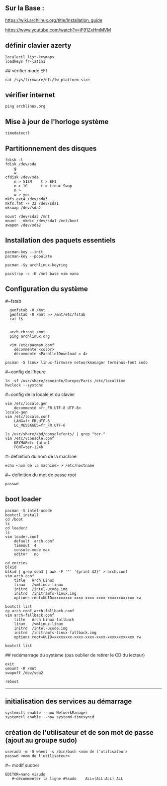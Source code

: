 ## Sur la Base :
https://wiki.archlinux.org/title/Installation_guide

https://www.youtube.com/watch?v=iF91ZxHmMVM

## définir clavier azerty
```
localectl list-keymaps
loadkeys fr-latin1
```
## vérifier mode EFI

`cat /sys/firmware/efi/fw_platform_size`

## vérifier internet

`ping archlinux.org`

## Mise à jour de l'horloge système

`timedatectl`

## Partitionnement des disques
```
fdisk -l
fdisk /dev/sda
	g
	w
cfdisk /dev/sda
	n > 512M	t > EFI
	n > 1G		t > Linux Swap
	n > 
	w > yes
mkfs.ext4 /dev/sda3
mkfs.fat -F 32 /dev/sda1
mkswap /dev/sda2

mount /dev/sda3 /mnt
mount --mkdir /dev/sda1 /mnt/boot
swapon /dev/sda2
```
## Installation des paquets essentiels
```
pacman-key --init
pacman-key --populate

pacman -Sy archlinux-keyring

pacstrap -c -K /mnt base vim nano
```
## Configuration du système
  #~fstab
```
  genfstab -U /mnt  
  genfstab -U /mnt >> /mnt/etc/fstab
  cat !$
  
   
  arch-chroot /mnt
  ping archlinux.org
  
  vim /etc/pacman.conf
	décommente <color>
	décommente <ParallelDownload = 4>

pacman -S linux linux-firmware networkmanager terminus-font sudo
```
 #~config de l'heure
```
ln -sf /usr/share/zoneinfo/Europe/Paris /etc/localtime
hwclock --systohc
```
 #~config de la locale et du clavier
```
vim /etc/locale.gen
	decommenté <fr_FR.UTF-8 UTF-8>
locale-gen
vim /etc/locale.conf
	LANG=fr_FR.UTF-8
	LC_MESSAGES=fr_FR.UTF-8
	
ls /usr/share/kbd/consolefonts/ | grep "ter-"
vim /etc/vconsole.conf
	KEYMAP=fr-latin1
	FONT=ter-124b
```
 #~definition du nom de la machine
 
`echo <nom de la machine> > /etc/hostname`

 #~ definition du mot de passe root
 
`passwd`

## boot loader
```
pacman -S intel-ucode
bootctl install
cd /boot
ls
cd loader/
ls
vim loader.conf
	default  arch.conf
	timeout  4
	console-mode max
	editor   no

cd entries
blkid
blkid | grep sda3 | awk -F '"' '{print $2}' > arch.conf
vim arch.conf
	title   Arch Linux
	linux   /vmlinuz-linux
	initrd  /intel-ucode.img
	initrd	/initramfs-linux.img
	options root=UUID=xxxxxxxx-xxxx-xxxx-xxxx-xxxxxxxxxxxx rw

bootctl list
cp arch.conf arch-fallback.conf
vim arch-fallback.conf
	title   Arch Linux fallback
	linux   /vmlinuz-linux
	initrd  /intel-ucode.img
	initrd	/initramfs-linux-fallback.img
	options root=UUID=xxxxxxxx-xxxx-xxxx-xxxx-xxxxxxxxxxxx rw

bootctl list
```
## redémarrage du système (pas oublier de retirer le CD du  lecteur)
```
exit
umount -R /mnt
swapoff /dev/sda2

reboot
```
--------------------------
## initialisation des services au démarrage 
```
systemctl enable --now NetworkManager
systemctl enable --now systemd-timesyncd
```
## création de l'utilisateur et de son mot de passe (ajout au groupe sudo)
```
useradd -m -G wheel -s /bin/bash <nom de l'utilisateur>
passwd <nom de l'utilisateur>
```
#~ modif sudoer
```
EDITOR=nano visudo
   #~décommenter la ligne #%sudo	ALL=(ALL:ALL) ALL
```

 










